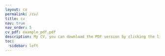 ```yaml
---
layout: cv
permalink: /cv/
title: cv
nav: true
nav_order: 5
cv_pdf: example_pdf.pdf
description: My CV, you can download the PDF version by clicking the link in the upper right corner.
toc:
  sidebar: left
---
```

